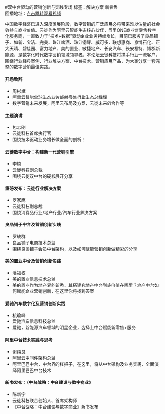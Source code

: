 #双中台驱动的营销创新与实践专场标签：<kbd>解决方案</kbd> <kbd>新零售</kbd><br>回播地址：[点击跳转观看视频](https://alhlsvodhls08.e.vhall.com/mp4record/SessiononMarketingInnovationandPracticesDrivenbyDoubleMid-Ends.mp4)中国数字经济已进入深度发展阶段，数字营销的广泛应用必将带来难以估量的社会效益与商业价值。云徙作为阿里云智能生态核心伙伴，阿里ONE商业新零售数字化服务商，一直致力于“技术+数据”驱动企业业务持续增长，目前已服务了良品铺子、如新、宝洁、完美、珠江啤酒、珠江钢琴、威可多、联想惠商、京博石化、正大天晴、碧桂园、富力地产、美的置业、敏捷地产、长安汽车、长安福特、博郡新能源，是数字化时代数字营销领域领导者。本论坛云徙科技将携手行业一流客户，围绕行业经典案例、行业解决方案、中台技术、营销应用产品，为大家分享一套完整的数字营销最佳实践。#### 开场致辞* 周彬斌* 阿里云智能全球生态业务部新零售行业生态总经理* 数字营销未来发展，阿里云布局及方案，云徙未来的合作等#### 主题演讲* 包志刚* 云徙科技首席执行官* 围绕技术驱动业务增长做全面的剖析！#### 云徙数字中台：构建新一代营销引擎* 李楠* 云徙科技副总裁* 围绕云徙双中台的硬核展开分享#### 重磅发布：云徙行业解决方案* 罗家鹰* 云徙科技副总裁* 围绕消费品行业/地产行业/汽车行业解决方案#### 良品铺子中台及营销创新实践* 罗轶群* 良品铺子电商技术总监* 围绕良品铺子会员中台架构，以及如何赋能营销创新做精彩的分享#### 美的置业中台及营销创新实践* 潘福权* 美的置业信息技术总监* 美的置业作为地产界的新秀，其搭建的地产中台到底价值在哪里？地产中台如何赋能企业营销创新，在这里你将找到答案#### 爱驰汽车数字化及营销创新实践* 杭瑜峰* 爱驰汽车信息科技总监* 爱驰，新能源汽车领域的明星企业，选择上中台赋能新零售+服务#### 阿里中台技术实践与思考* 谢纯良* 阿里云中间件架构总监*  阿里巴巴中台，中台界的杠把子，在这里，将从中台架构及业务实践，全面演绎阿里巴巴中台技术#### 新书发布：《中台战略：中台建设与数字商业》* 陈新宇* 云徙科技联合创始人、首席架构师* 《中台战略：中台建设与数字商业》新书发布